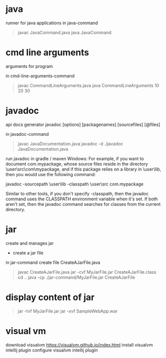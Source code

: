 # java

runner for java applications
in java-command
> javac JavaCommand.java
> java JavaCommand

# cmd line arguments
arguments for program

in cmd-line-arguments-command
> javac CommandLineArguments.java
> java CommandLineArguments 10 20 30

# javadoc
api docs generator javadoc [options] [packagenames] [sourcefiles] [@files]

in javadoc-command
> javac JavaDocumentation.java
> javadoc -d ./javadoc JavaDocumentation.java

run javadoc in gradle / maven Windows: For example, if you want to document com.mypackage, whose source files reside in the directory \user\src\com\mypackage, and if this package relies on a library in \user\lib, then you would use the following command:

javadoc -sourcepath \user\lib -classpath \user\src com.mypackage

Similar to other tools, if you don't specify -classpath, then the javadoc command uses the CLASSPATH environment variable when it's set. If both aren't set, then the javadoc command searches for classes from the current directory.

# jar
create and manages jar

- create a jar file

in jar-command
create file CreateAJarFile.java

> javac CreateAJarFile.java
> jar -cvf MyJarFile.jar CreateAJarFile.class
> cd ..
> java -cp ./jar-command/MyJarFile.jar CreateAJarFile

# display content of jar

> jar -tvf MyJarFile.jar jar -xvf SampleWebApp.war


# visual vm
download visualvm https://visualvm.github.io/index.html
install visualvm intellij plugin
configure visualvm intellij plugin